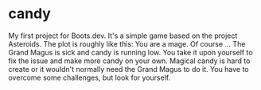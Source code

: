 # candy
My first project for Boots.dev.
It's a simple game based on the project Asteroids.
The plot is roughly like this:
You are a mage. Of course ... The Grand Magus is sick and candy is running low.
You take it upon yourself to fix the issue and make more candy on your own.
Magical candy is hard to create or it wouldn't normally need the Grand Magus to do it.
You have to overcome some challenges, but look for yourself.